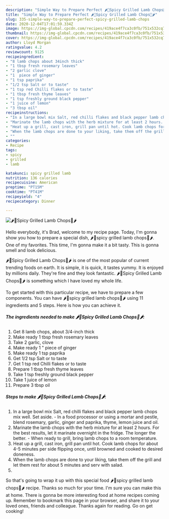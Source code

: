```yaml
---
description: "Simple Way to Prepare Perfect 🌶🍖Spicy Grilled Lamb Chops🍖🌶"
title: "Simple Way to Prepare Perfect 🌶🍖Spicy Grilled Lamb Chops🍖🌶"
slug: 335-simple-way-to-prepare-perfect-spicy-grilled-lamb-chops
date: 2020-12-04T17:01:59.334Z
image: https://img-global.cpcdn.com/recipes/419ace4f7ca3c0fb/751x532cq70/🌶🍖spicy-grilled-lamb-chops🍖🌶-recipe-main-photo.jpg
thumbnail: https://img-global.cpcdn.com/recipes/419ace4f7ca3c0fb/751x532cq70/🌶🍖spicy-grilled-lamb-chops🍖🌶-recipe-main-photo.jpg
cover: https://img-global.cpcdn.com/recipes/419ace4f7ca3c0fb/751x532cq70/🌶🍖spicy-grilled-lamb-chops🍖🌶-recipe-main-photo.jpg
author: Lloyd Morgan
ratingvalue: 4.2
reviewcount: 9125
recipeingredient:
- "8 lamb chops about 34inch thick"
- "1 tbsp fresh rosemary leaves"
- "2 garlic clove"
- "1  piece of ginger"
- "1 tsp paprika"
- "1/2 tsp Salt or to taste"
- "1 tsp red Chilli flakes or to taste"
- "1 tbsp fresh thyme leaves"
- "1 tsp freshly ground black pepper"
- "1 juice of lemon"
- "3 tbsp oil"
recipeinstructions:
- "In a large bowl mix Salt, red chilli flakes and black pepper lamb chops mix well. Set aside. In a food processor or using a mortar and pestle, blend rosemary, garlic, ginger and paprika, thyme, lemon juice and oil."
- "Marinate the lamb chops with the herb mixture for at least 2 hours. For the best results, let it marinate overnight in the fridge. The longer the better. When ready to grill, bring lamb chops to a room temperature."
- "Heat up a grill, cast iron, grill pan until hot. Cook lamb chops for about 4-5 minutes per side flipping once, until browned and cooked to desired doneness."
- "When the lamb chops are done to your liking, take them off the grill and let them rest for about 5 minutes and serv with salad."
- ""
categories:
- Recipe
tags:
- spicy
- grilled
- lamb

katakunci: spicy grilled lamb 
nutrition: 136 calories
recipecuisine: American
preptime: "PT15M"
cooktime: "PT41M"
recipeyield: "4"
recipecategory: Dinner

---
```



![🌶🍖Spicy Grilled Lamb Chops🍖🌶](https://img-global.cpcdn.com/recipes/419ace4f7ca3c0fb/751x532cq70/🌶🍖spicy-grilled-lamb-chops🍖🌶-recipe-main-photo.jpg)

Hello everybody, it's Brad, welcome to my recipe page. Today, I'm gonna show you how to prepare a special dish, 🌶🍖spicy grilled lamb chops🍖🌶. One of my favorites. This time, I'm gonna make it a bit tasty. This is gonna smell and look delicious.

🌶🍖Spicy Grilled Lamb Chops🍖🌶 is one of the most popular of current trending foods on earth. It is simple, it is quick, it tastes yummy. It is enjoyed by millions daily. They're fine and they look fantastic. 🌶🍖Spicy Grilled Lamb Chops🍖🌶 is something which I have loved my whole life.




To get started with this particular recipe, we have to prepare a few components. You can have 🌶🍖spicy grilled lamb chops🍖🌶 using 11 ingredients and 5 steps. Here is how you can achieve it.

<!--inarticleads1-->

##### The ingredients needed to make 🌶🍖Spicy Grilled Lamb Chops🍖🌶:

1. Get 8 lamb chops, about 3/4-inch thick
1. Make ready 1 tbsp fresh rosemary leaves
1. Take 2 garlic, clove
1. Make ready 1 &#34; piece of ginger
1. Make ready 1 tsp paprika
1. Get 1/2 tsp Salt or to taste
1. Get 1 tsp red Chilli flakes or to taste
1. Prepare 1 tbsp fresh thyme leaves
1. Take 1 tsp freshly ground black pepper
1. Take 1 juice of lemon
1. Prepare 3 tbsp oil




<!--inarticleads2-->

##### Steps to make 🌶🍖Spicy Grilled Lamb Chops🍖🌶:

1. In a large bowl mix Salt, red chilli flakes and black pepper lamb chops mix well. Set aside. - In a food processor or using a mortar and pestle, blend rosemary, garlic, ginger and paprika, thyme, lemon juice and oil.
1. Marinate the lamb chops with the herb mixture for at least 2 hours. For the best results, let it marinate overnight in the fridge. The longer the better. - When ready to grill, bring lamb chops to a room temperature.
1. Heat up a grill, cast iron, grill pan until hot. Cook lamb chops for about 4-5 minutes per side flipping once, until browned and cooked to desired doneness.
1. When the lamb chops are done to your liking, take them off the grill and let them rest for about 5 minutes and serv with salad.
1. 




So that's going to wrap it up with this special food 🌶🍖spicy grilled lamb chops🍖🌶 recipe. Thanks so much for your time. I'm sure you can make this at home. There is gonna be more interesting food at home recipes coming up. Remember to bookmark this page in your browser, and share it to your loved ones, friends and colleague. Thanks again for reading. Go on get cooking!
